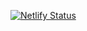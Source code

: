 [![Netlify Status](https://api.netlify.com/api/v1/badges/4598bd00-8cac-40a5-93f6-873502174395/deploy-status)](https://app.netlify.com/sites/tianheg-feed/deploys)
